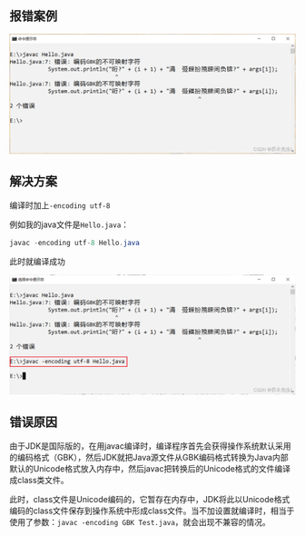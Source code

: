 
## 报错案例

![](assets/编码GBK的不可映射字符/image-20240516110755063.png)

## 解决方案

编译时加上` -encoding utf-8 `

例如我的java文件是`Hello.java`：

```java
javac -encoding utf-8 Hello.java
```

此时就编译成功

![](assets/编码GBK的不可映射字符/image-20240516110808526.png)


## 错误原因

由于JDK是国际版的，在用javac编译时，编译程序首先会获得操作系统默认采用的编码格式（GBK），然后JDK就把Java源文件从GBK编码格式转换为Java内部默认的Unicode格式放入内存中，然后javac把转换后的Unicode格式的文件编译成class类文件。

此时，class文件是Unicode编码的，它暂存在内存中，JDK将此以Unicode格式编码的class文件保存到操作系统中形成class文件。当不加设置就编译时，相当于使用了参数：`javac -encoding GBK Test.java`，就会出现不兼容的情况。
